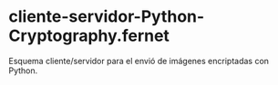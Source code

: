 # cliente-servidor-Python-Cryptography.fernet
Esquema cliente/servidor para el envió de imágenes encriptadas con Python.
